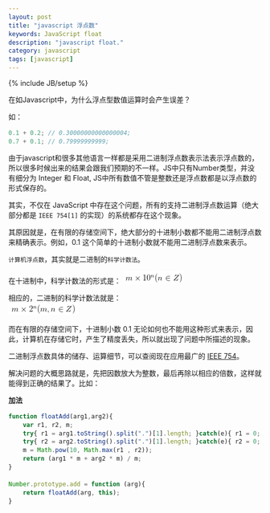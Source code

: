 ```yaml
---
layout: post
title: "javascript 浮点数"
keywords: JavaScript float
description: "javascript float."
category: javascript
tags: [javascript]
---
```

{% include JB/setup %}

在如Javascript中，为什么浮点型数值运算时会产生误差？ 

<!-- more -->

如：

```javascript
0.1 + 0.2; // 0.30000000000000004;
0.7 + 0.1; // 0.79999999999;
```

由于javascript和很多其他语言一样都是采用二进制浮点数表示法表示浮点数的，所以很多时候出来的结果会跟我们预期的不一样。JS中只有Number类型，并没有细分为 Integer 和 Float, JS中所有数值不管是整数还是浮点数都是以浮点数的形式保存的。

其实，不仅在 JavaScript 中存在这个问题，所有的支持二进制浮点数运算（绝大部分都是 `IEEE 754[1]` 的实现）的系统都存在这个现象。  

其原因就是，在有限的存储空间下，绝大部分的十进制小数都不能用二进制浮点数来精确表示。例如，0.1 这个简单的十进制小数就不能用二进制浮点数来表示。

`计算机浮点数`，其实就是二进制的`科学计数法`。   

在十进制中，科学计数法的形式是： 
<img src="/assets/images/js-float/10.png" />

相应的，二进制的科学计数法就是：  
<img src="/assets/images/js-float/11.png" />

而在有限的存储空间下，十进制小数 0.1 无论如何也不能用这种形式来表示，因此，计算机在存储它时，产生了精度丢失，所以就出现了问题中所描述的现象。

二进制浮点数具体的储存、运算细节，可以查阅现在应用最广的 [IEEE 754](http://zh.wikipedia.org/wiki/IEEE_754)。

解决问题的大概思路就是，先把因数放大为整数，最后再除以相应的倍数，这样就能得到正确的结果了。比如：  

**加法**

```javascript
function floatAdd(arg1,arg2){
	var r1, r2, m;
	try{ r1 = arg1.toString().split(".")[1].length; }catch(e){ r1 = 0; }
	try{ r2 = arg2.toString().split(".")[1].length; }catch(e){ r2 = 0; }
	m = Math.pow(10, Math.max(r1 , r2));
	return (arg1 * m + arg2 * m) / m;
}

Number.prototype.add = function (arg){
	return floatAdd(arg, this);
}

```
